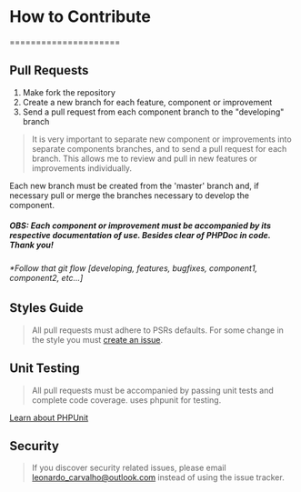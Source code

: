 # How to Contribute
=====================

## Pull Requests

1. Make fork the repository
2. Create a new branch for each feature, component or improvement
3. Send a pull request from each component branch to the "developing" branch

> It is very important to separate new component or improvements into separate components branches, and to send a pull request for each branch. This allows me to review and pull in new features or improvements individually.

Each new branch must be created from the 'master' branch and, if necessary pull or merge the branches necessary to develop the component.

##### OBS: Each component or improvement must be accompanied by its respective documentation of use. Besides clear of PHPDoc in code. Thank you!

###### *Follow that git flow [developing, features, bugfixes, component1, component2, etc...]

## Styles Guide

>  All pull requests must adhere to PSRs defaults. For some change in the style you must 
[create an issue](https://github.com/lleocastro/cosmosphp/issues).


## Unit Testing

> All pull requests must be accompanied by passing unit tests and complete code coverage. uses phpunit for testing.

[Learn about PHPUnit](https://github.com/sebastianbergmann/phpunit/)


## Security

> If you discover security related issues, please email leonardo_carvalho@outlook.com instead of using the issue tracker.

